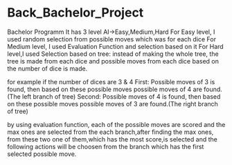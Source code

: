# Back_Bachelor_Project
Bachelor Programm
It has 3 level AI->Easy,Medium,Hard
For Easy level, I used random selection from possible moves which was for each dice
For Medium level, I used Evaluation Function and selection based on it
For Hard level,I used Selection based on tree:
instead of making the whole tree, the tree is made from each dice and possible moves from each dice based on the number of dice 
is made.

for example if the number of dices are 3 & 4
First:
Possible moves of 3 is found, then based on these possible moves possible moves of 4 are found.(The left branch of tree)
Second:
Possible moves of 4 is found, then based on these possible moves possible moves of 3 are found.(The right branch of tree)

by using evaluation function, each of the possible moves are scored and the max ones are selected from the each branch,after
finding the max ones, from these two one of them,which has the most score,is selected and the following actions will be choosen
from the branch which has the first selected possible move.

